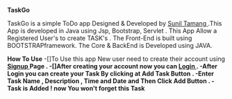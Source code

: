 **TaskGo**
		
		
TaskGo is a simple  ToDo app Designed & Developed by <a href="https://github.com/sunil-tamang">Sunil Tamang </a>.This App is developed in  Java   using Jsp, Bootstrap, Servlet . This App Allow a Registered User's to create  TASK's . The Front-End is built using BOOTSTRAPframework. The Core & BackEnd is Developed using JAVA.
 	
    
   
**How To Use**
	 -[]To Use this app New user need to create their account using <strong><a href="signup.jsp">Signup </a> Page .
 	 -[]After creating your account  now you can  <strong><a href="login.jsp">Login </a></strong> .
 	 -After Login you can create your <strong>Task</strong> By clicking at Add Task Button .
         -Enter  Task Name , Description , Time and Date and Then Click Add Button .
 	 -Task is Added ! now You won't forget this Task 
 					
